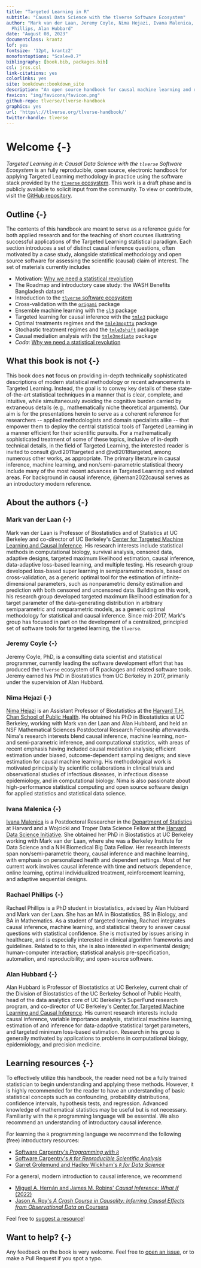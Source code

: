 ```yaml
---
title: "Targeted Learning in R"
subtitle: "Causal Data Science with the tlverse Software Ecosystem"
author: "Mark van der Laan, Jeremy Coyle, Nima Hejazi, Ivana Malenica, Rachael
  Phillips, Alan Hubbard"
date: "August 08, 2023"
documentclass: krantz
lof: yes
fontsize: '12pt, krantz2'
monofontoptions: "Scale=0.7"
bibliography: [book.bib, packages.bib]
csl: jrss.csl
link-citations: yes
colorlinks: yes
site: bookdown::bookdown_site
description: "An open source handbook for causal machine learning and data science with the Targeted Learning framework using the [`tlverse` software ecosystem](https://github.com/tlverse)."
favicon: "img/favicons/favicon.png"
github-repo: tlverse/tlverse-handbook
graphics: yes
url: 'https\://tlverse.org/tlverse-handbook/'
twitter-handle: tlverse
---
```


# Welcome {-}

_Targeted Learning in `R`: Causal Data Science with the `tlverse` Software
Ecosystem_ is an fully reproducible, open source, electronic handbook for
applying Targeted Learning methodology in practice using the software stack
provided by the [`tlverse` ecosystem](https://github.com/tlverse). This work is
a draft phase and is publicly available to solicit input from the community. To
view or contribute, visit the [GitHub
repository](https://github.com/tlverse/tlverse-handbook).

<!--- For HTML Only --->
<!--
<img style="float: left; margin-right: 1%; margin-bottom: 0.01em"
     src="img/logos/tlverse-logo.svg" width="30%" height="30%">
<img style="float: center; margin-right: 1%; margin-bottom: 0.01em"
     src="img/logos/Rlogo.svg" width="35%" height="35%">
<img style="float: right; margin-right: 1%; margin-bottom: 0.01em"
     src="img/logos/vdl-logo-transparent.svg" width="30%" height="30%">
<p style="clear: both;">
<br>
-->

## Outline {-}

The contents of this handbook are meant to serve as a reference guide for both
applied research and for the teaching of short courses illustrating successful
applications of the Targeted Learning statistical paradigm. Each section
introduces a set of distinct causal inference questions, often motivated by a
case study, alongside statistical methodology and open source software for
assessing the scientific (causal) claim of interest. The set of materials
currently includes

* Motivation: [Why we need a statistical
    revolution](https://senseaboutscienceusa.org/super-learning-and-the-revolution-in-knowledge/)
* The Roadmap and introductory case study: the WASH Benefits Bangladesh dataset
* Introduction to the [`tlverse` software
    ecosystem](https://tlverse.org)
* Cross-validation with the [`origami`](https://github.com/tlverse/origami)
    package
* Ensemble machine learning with the
    [`sl3`](https://github.com/tlverse/sl3) package
* Targeted learning for causal inference with the
    [`tmle3`](https://github.com/tlverse/tmle3) package
* Optimal treatments regimes and the
    [`tmle3mopttx`](https://github.com/tlverse/tmle3mopttx) package
* Stochastic treatment regimes and the
    [`tmle3shift`](https://github.com/tlverse/tmle3shift) package
* Causal mediation analysis with the
    [`tmle3mediate`](https://github.com/tlverse/tmle3mediate) package
* _Coda_: [Why we need a statistical
    revolution](https://senseaboutscienceusa.org/super-learning-and-the-revolution-in-knowledge/)

## What this book is not {-}

This book does __not__ focus on providing in-depth technically sophisticated
descriptions of modern statistical methodology or recent advancements in
Targeted Learning. Instead, the goal is to convey key details of these
state-of-the-art statistical techniques in a manner that is clear, complete, and
intuitive, while simultaneously avoiding the cognitive burden carried by
extraneous details (e.g., mathematically niche theoretical arguments).  Our aim
is for the presentations herein to serve as a coherent reference for researchers
-- applied methodologists and domain specialists alike -- that empower them to
deploy the central statistical tools of Targeted Learning in a manner efficient
for their scientific pursuits.  For a mathematically sophisticated treatment of
some of these topics, inclusive of in-depth technical details, in the field of
Targeted Learning, the interested reader is invited to consult @vdl2011targeted
and @vdl2018targeted, among numerous other works, as appropriate. The primary
literature in causal inference, machine learning, and non/semi-parametric
statistical theory include many of the most recent advances in Targeted Learning
and related areas. For background in causal inference, @hernan2022causal serves
as an introductory modern reference.

## About the authors {-}

### Mark van der Laan {-}

Mark van der Laan is Professor of Biostatistics and of Statistics at UC Berkeley
and co-director of UC Berkeley's [Center for Targeted Machine Learning and
Causal Inference](https://ctml.berkeley.edu/). His research interests include
statistical methods in computational biology, survival analysis, censored data,
adaptive designs, targeted maximum likelihood estimation, causal inference,
data-adaptive loss-based learning, and multiple testing. His research group
developed loss-based super learning in semiparametric models, based on
cross-validation, as a generic optimal tool for the estimation of
infinite-dimensional parameters, such as nonparametric density estimation and
prediction with both censored and uncensored data. Building on this work, his
research group developed targeted maximum likelihood estimation for a target
parameter of the data-generating distribution in arbitrary semiparametric and
nonparametric models, as a generic optimal methodology for statistical and
causal inference. Since mid-2017, Mark's group has focused in part on the
development of a centralized, principled set of software tools for targeted
learning, the `tlverse`.

### Jeremy Coyle {-}

Jeremy Coyle, PhD, is a consulting data scientist and statistical programmer,
currently leading the software development effort that has produced the
`tlverse` ecosystem of R packages and related software tools. Jeremy earned his
PhD in Biostatistics from UC Berkeley in 2017, primarily under the supervision
of Alan Hubbard.

### Nima Hejazi {-}

[Nima Hejazi](https://nimahejazi.org) is an Assistant Professor of Biostatistics
at the [Harvard T.H. Chan School of Public
Health](https://www.hsph.harvard.edu/biostatistics/). He obtained his PhD in
Biostatistics at UC Berkeley, working with Mark van der Laan and Alan Hubbard,
and held an NSF Mathematical Sciences Postdoctoral Research Fellowship
afterwards. Nima's research interests blend causal inference, machine learning,
non- and semi-parametric inference, and computational statistics, with areas of
recent emphasis having included causal mediation analysis; efficient estimation
under biased, outcome-dependent sampling designs; and sieve estimation for
causal machine learning. His methodological work is motivated principally by
scientific collaborations in clinical trials and observational studies of
infectious diseases, in infectious disease epidemiology, and in computational
biology. Nima is also passionate about high-performance statistical computing
and open source software design for applied statistics and statistical data
science.

### Ivana Malenica {-}

[Ivana Malenica](https://imalenica.github.io/) is a Postdoctoral Researcher in
the [Department of Statistics](https://statistics.fas.harvard.edu/) at Harvard
and a Wojcicki and Troper Data Science Fellow at the [Harvard Data Science
Initiative](https://datascience.harvard.edu/). She obtained her PhD in
Biostatistics at UC Berkeley working with Mark van der Laan, where she was a
Berkeley Institute for Data Science and a NIH Biomedical Big Data Fellow. Her
research interests span non/semi-parametric theory, causal inference and machine
learning, with emphasis on personalized health and dependent settings. Most of
her current work involves causal inference with time and network dependence,
online learning, optimal individualized treatment, reinforcement learning, and
adaptive sequential designs.

### Rachael Phillips {-}

Rachael Phillips is a PhD student in biostatistics, advised by Alan Hubbard and
Mark van der Laan. She has an MA in Biostatistics, BS in Biology, and BA in
Mathematics. As a student of targeted learning, Rachael integrates causal
inference, machine learning, and statistical theory to answer causal questions
with statistical confidence. She is motivated by issues arising in healthcare,
and is especially interested in clinical algorithm frameworks and guidelines.
Related to to this, she is also interested in experimental design;
human-computer interaction; statistical analysis pre-specification, automation,
and reproducibility; and open-source software.

### Alan Hubbard {-}

Alan Hubbard is Professor of Biostatistics at UC Berkeley, current chair of the
Division of Biostatistics of the UC Berkeley School of Public Health, head of
the data analytics core of UC Berkeley's SuperFund research program, and
co-director of UC Berkeley's [Center for Targeted Machine Learning and Causal
Inference](https://ctml.berkeley.edu/). His current research interests include
causal inference, variable importance analysis, statistical machine learning,
estimation of and inference for data-adaptive statistical target parameters, and
targeted minimum loss-based estimation. Research in his group is generally
motivated by applications to problems in computational biology, epidemiology,
and precision medicine.

<!--
# Acknowledgements {-}
-->

<!--

## Reproduciblity {-}

The `tlverse` software ecosystem is a growing collection of packages, several of
which are quite early on in the software lifecycle. The team does its best to
maintain backwards compatibility. Once this work reaches completion, the
specific versions of the `tlverse` packages used will be archived and tagged to
produce it.

This book was written using [bookdown](http://bookdown.org/), and the complete
source is available on [GitHub](https://github.com/tlverse/tlverse-handbook).
This version of the book was built with R version 4.3.1 (2023-06-16),
[pandoc](https://pandoc.org/) version 2.19.2, and the
following packages:


|package      |version    |source                                                                  |
|:------------|:----------|:-----------------------------------------------------------------------|
|bookdown     |0.34.2     |Github (rstudio/bookdown\@e3cae95282f497c55864057e9e8255e2aed75120)     |
|bslib        |0.3.1      |CRAN (R 4.3.1)                                                          |
|dagitty      |0.3-1      |CRAN (R 4.3.1)                                                          |
|data.table   |1.14.2     |CRAN (R 4.3.1)                                                          |
|delayed      |0.3.0      |CRAN (R 4.3.1)                                                          |
|downlit      |0.4.0      |CRAN (R 4.3.1)                                                          |
|dplyr        |1.0.9      |CRAN (R 4.3.1)                                                          |
|forecast     |8.16       |CRAN (R 4.3.1)                                                          |
|future       |1.26.1     |CRAN (R 4.3.1)                                                          |
|ggdag        |0.2.4      |CRAN (R 4.3.1)                                                          |
|ggfortify    |0.4.14     |CRAN (R 4.3.1)                                                          |
|ggplot2      |3.3.6      |CRAN (R 4.3.1)                                                          |
|kableExtra   |1.3.4.9000 |Github (kupietz/kableExtra\@3bf9b21a769c9e6c21c955689bf5f8175dc83350)   |
|knitr        |1.42       |CRAN (R 4.3.1)                                                          |
|mvtnorm      |1.1-3      |CRAN (R 4.3.1)                                                          |
|origami      |1.0.5      |Github (tlverse/origami\@e1b8fe6f5e75fff1d48eed115bb81475c9bd506e)      |
|randomForest |4.7-1.1    |CRAN (R 4.3.1)                                                          |
|readr        |2.1.2      |CRAN (R 4.3.1)                                                          |
|rmarkdown    |2.14       |CRAN (R 4.3.1)                                                          |
|skimr        |2.1.4      |CRAN (R 4.3.1)                                                          |
|sl3          |1.4.5      |Github (tlverse/sl3\@de445c210eefa5aa9dd4c0d1fab8126f0d7c5eeb)          |
|stringr      |1.4.0      |CRAN (R 4.3.1)                                                          |
|tibble       |3.1.7      |CRAN (R 4.3.1)                                                          |
|tidyr        |1.2.0      |CRAN (R 4.3.1)                                                          |
|tmle3        |0.2.0      |Github (tlverse/tmle3\@ed72f8a20e64c914ab25ffe015d865f7a9963d27)        |
|tmle3mediate |0.0.3      |Github (tlverse/tmle3mediate\@70d1151c4adb54d044f355d06d07bcaeb7f8ae07) |
|tmle3mopttx  |1.0.0      |Github (tlverse/tmle3mopttx\@c8c675f051bc5ee6d51fa535fe6dc80791d4d1b7)  |
|tmle3shift   |0.2.0      |Github (tlverse/tmle3shift\@4ed52b50af501a5fa2e6257b568d17fd485d3f42)   |

-->

## Learning resources {-}

To effectively utilize this handbook, the reader need not be a fully trained
statistician to begin understanding and applying these methods. However, it is
highly recommended for the reader to have an understanding of basic statistical
concepts such as confounding, probability distributions, confidence intervals,
hypothesis tests, and regression. Advanced knowledge of mathematical statistics
may be useful but is not necessary. Familiarity with the `R` programming
language will be essential. We also recommend an understanding of introductory
causal inference.

For learning the `R` programming language we recommend the following (free)
introductory resources:

* [Software Carpentry's _Programming with
    `R`_](http://swcarpentry.github.io/r-novice-inflammation/)
* [Software Carpentry's _`R` for Reproducible Scientific
    Analysis_](http://swcarpentry.github.io/r-novice-gapminder/)
* [Garret Grolemund and Hadley Wickham's _`R` for Data
    Science_](https://r4ds.had.co.nz)

For a general, modern introduction to causal inference, we recommend

* [Miguel A. Hernán and James M. Robins' _Causal Inference: What If_
    (2022)](https://www.hsph.harvard.edu/miguel-hernan/causal-inference-book/)
* [Jason A. Roy's _A Crash Course in Causality: Inferring Causal Effects from
  Observational Data_ on
  Coursera](https://www.coursera.org/learn/crash-course-in-causality)

Feel free to [suggest a
resource](https://github.com/tlverse/tlverse-handbook/issues)!

## Want to help? {-}

Any feedback on the book is very welcome. Feel free to [open an
issue](https://github.com/tlverse/tlverse-handbook/issues), or to make a Pull
Request if you spot a typo.
